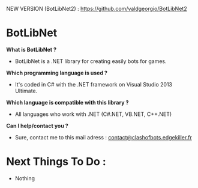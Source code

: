 NEW VERSION (BotLibNet2) : https://github.com/valdgeorgio/BotLibNet2

BotLibNet
=========

**What is BotLibNet ?**

- BotLibNet is a .NET library for creating easily bots for games.

**Which programming language is used ?**

- It's coded in C# with the .NET framework on Visual Studio 2013 Ultimate.

**Which language is compatible with this library ?**

- All languages who work with .NET (C#.NET, VB.NET, C++.NET)

**Can I help/contact you ?**

- Sure, contact me to this mail adress : contact@clashofbots.edgekiller.fr

Next Things To Do :
===================

- Nothing
